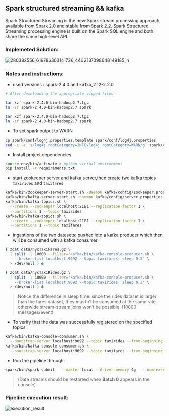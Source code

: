 ## Spark structured streaming && kafka
Spark Structured Streaming is the new Spark stream processing approach, available from Spark 2.0 and stable from Spark 2.2. Spark Structured Streaming processing engine is built on the Spark SQL engine and both share the same high-level API.

### Implemeted Solution:
![280382556_619786303141726_4402137098648149185_n](https://user-images.githubusercontent.com/56363189/168421789-cde54f95-257c-4946-96ed-506e15e8ac06.png)


### Notes and instructions:
- used versions : spark-2.4.0 and kafka_2.12-2.2.0
```bash
# After downloading the appropriate zipped filed

tar xzf spark-2.4.0-bin-hadoop2.7.tgz
ln -sf spark-2.4.0-bin-hadoop2.7 spark

tar xzf spark-2.4.0-bin-hadoop2.7.tgz
ln -sf spark-2.4.0-bin-hadoop2.7 spark

```
- To set spark output to WARN
```bash
cp spark/conf/log4j.properties.template spark/conf/log4j.properties
sed -i -e 's/log4j.rootCategory=INFO/log4j.rootCategory=WARN/g' spark/conf/log4j.properties
```

- Install project dependencies
```bash
source env/bin/activate # python virtual environment
pip install -r requirements.txt
```
- start zookeeper server and kafka server,then create two kafka topics `taxirides` and `taxifares`
```bash
kafka/bin/zookeeper-server-start.sh -daemon kafka/config/zookeeper.properties
kafka/bin/kafka-server-start.sh -daemon kafka/config/server.properties
kafka/bin/kafka-topics.sh \
  --create --zookeeper localhost:2181 --replication-factor 1 \
  --partitions 1 --topic taxirides
kafka/bin/kafka-topics.sh \
  --create --zookeeper localhost:2181 --replication-factor 1 \
  --partitions 1 --topic taxifares
```
- ingestions of the two datasets: pushed into a kafka producer which then will be consumed with a kafka consumer
```bash
( zcat data/nycTaxiFares.gz \
  | split -l 10000 --filter="kafka/bin/kafka-console-producer.sh \
    --broker-list localhost:9092 --topic taxifares; sleep 0.5" \
  > /dev/null ) &

( zcat data/nycTaxiRides.gz \
  | split -l 10000 --filter="kafka/bin/kafka-console-producer.sh \
    --broker-list localhost:9092 --topic taxirides; sleep 0.2" \
  > /dev/null ) &

```
> Notice the difference in sleep time: since the rides dataset is larger than the fares dataset, they mustn't be consumed at the same rate otherwide stream-stream joins won't be possible. (10000 messages/event)
- To verify that the data was successfully registered on the specified topics
```bash
kafka/bin/kafka-console-consumer.sh \
  --bootstrap-server localhost:9092 --topic taxirides --from-beginning
kafka/bin/kafka-console-consumer.sh \
  --bootstrap-server localhost:9092 --topic taxifares --from-beginning
```
- Run the pipeline through: 
```bash
spark/bin/spark-submit   --master local --driver-memory 4g   --num-executors 2 --executor-memory 4g   --packages org.apache.spark:spark-sql-kafka-0-10_2.12:3.0.0  sstreaming-spark-out.py 
```
> (Data streams should be restarted when **Batch 0** appears in the console)

### Pipeline execution result:
![execution_result](https://user-images.githubusercontent.com/56363189/168439208-6c3eef13-af41-4882-b629-73a455bb92d4.png)

